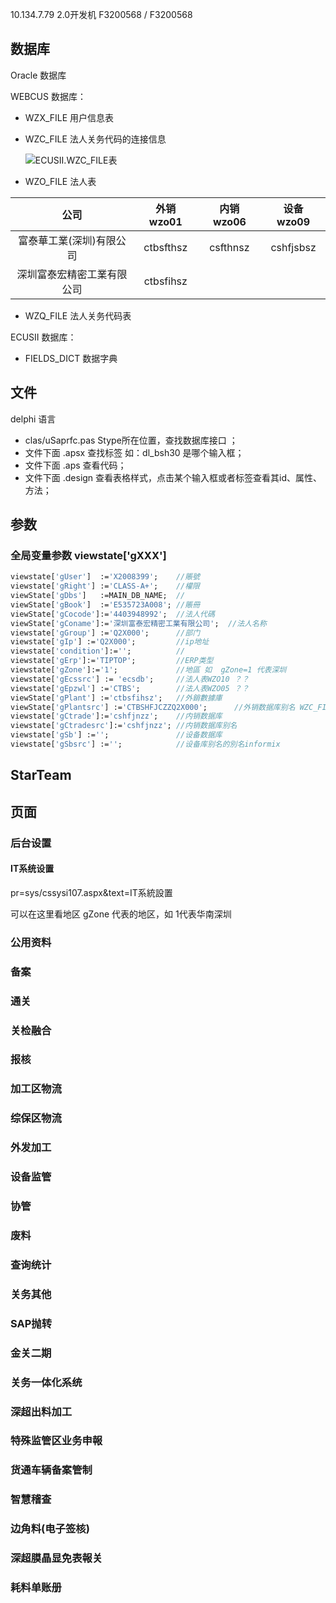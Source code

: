 10.134.7.79  2.0开发机 F3200568 / F3200568 

## 数据库

Oracle 数据库

WEBCUS 数据库：

- WZX_FILE  用户信息表

- WZC_FILE  法人关务代码的连接信息

  ![ECUSII.WZC_FILE表](D:\Notes\EcusWEB_System\images\ECUSII.WZC_FILE表.png)

-  WZO_FILE 法人表 

  |            公司            | 外销 wzo01 | 内销 wzo06 | 设备 wzo09 |
  | :------------------------: | :--------: | :--------: | :--------: |
  |  富泰華工業(深圳)有限公司  | ctbsfthsz  |  csfthnsz  | cshfjsbsz  |
  | 深圳富泰宏精密工業有限公司 | ctbsfihsz  |            |            |

- WZQ_FILE 法人关务代码表


 ECUSII 数据库：

- FIELDS_DICT 数据字典 

## 文件

delphi 语言

-  clas/uSaprfc.pas    Stype所在位置，查找数据库接口 ；
-  文件下面 .apsx 查找标签 如：dl_bsh30 是哪个输入框；
-  文件下面  .aps  查看代码；
-  文件下面  .design 查看表格样式，点击某个输入框或者标签查看其id、属性、方法；

## 参数

### 全局变量参数  viewstate['gXXX']

```pascal
viewstate['gUser']  :='X2008399';    //賬號
viewstate['gRight'] :='CLASS-A+';    //權限
viewState['gDbs']   :=MAIN_DB_NAME;  //
viewState['gBook']  :='E535723A008'; //賬冊
viewState['gCocode']:='4403948992';  //法人代碼
viewState['gConame']:='深圳富泰宏精密工業有限公司';  //法人名称
viewstate['gGroup'] :='Q2X000';      //部门
viewstate['gIp'] :='Q2X000';         //ip地址
viewstate['condition']:='';          //
viewstate['gErp']:='TIPTOP';         //ERP类型
viewstate['gZone']:='1';             //地區 如  gZone=1 代表深圳
viewstate['gEcssrc'] := 'ecsdb';     //法人表WZO10 ？？
viewstate['gEpzwl'] :='CTBS';        //法人表WZO05 ？？
viewState['gPlant'] :='ctbsfihsz';   //外銷數據庫
viewState['gPlantsrc'] :='CTBSHFJCZZQ2X000';      //外销数据库别名 WZC_FILE表
viewstate['gCtrade']:='cshfjnzz';    //内销数据库
viewstate['gCtradesrc']:='cshfjnzz'; //内销数据库别名
viewstate['gSb'] :='';               //设备数据库
viewstate['gSbsrc'] :='';            //设备库别名的別名informix
```



## StarTeam

## 页面

### 后台设置

#### IT系统设置

pr=sys/cssysi107.aspx&text=IT系統設置

可以在这里看地区 gZone 代表的地区，如 1代表华南深圳

### 公用资料

### 备案

### 通关

### 关检融合

### 报核

### 加工区物流

### 综保区物流

### 外发加工

### 设备监管

### 协管

### 废料

### 查询统计

### 关务其他

### SAP抛转

### 金关二期

### 关务一体化系统

### 深超出料加工

### 特殊监管区业务申報

### 货通车辆备案管制

### 智慧稽查

### 边角料(电子签核)

### 深超膜晶显免表報关

### 耗料单账册